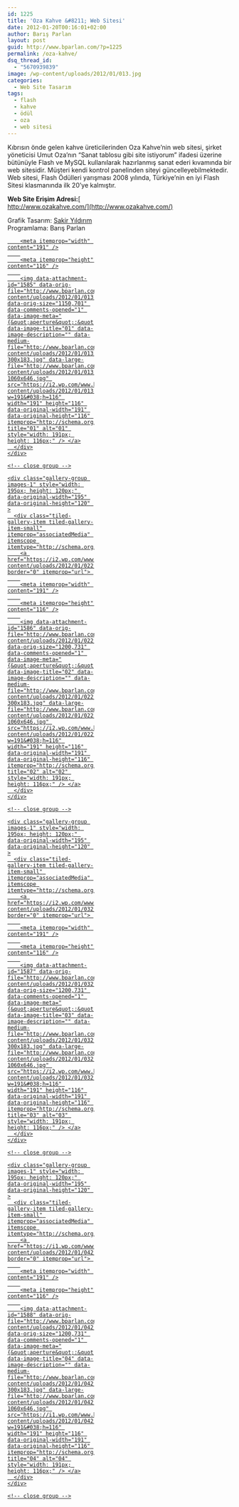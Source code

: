 ```yaml
---
id: 1225
title: 'Oza Kahve &#8211; Web Sitesi'
date: 2012-01-20T00:16:01+02:00
author: Barış Parlan
layout: post
guid: http://www.bparlan.com/?p=1225
permalink: /oza-kahve/
dsq_thread_id:
  - "5670939839"
image: /wp-content/uploads/2012/01/013.jpg
categories:
  - Web Site Tasarım
tags:
  - flash
  - kahve
  - ödül
  - oza
  - web sitesi
---
```

<div class="ttr_start">
</div>

Kıbrısın önde gelen kahve üreticilerinden Oza Kahve&#8217;nin web sitesi, şirket yöneticisi Umut Oza&#8217;nın &#8220;Sanat tablosu gibi site istiyorum&#8221; ifadesi üzerine bütünüyle Flash ve MySQL kullanılarak hazırlanmış sanat ederi kıvamında bir web sitesidir. Müşteri kendi kontrol panelinden siteyi güncelleyebilmektedir. Web sitesi, Flash Ödülleri yarışması 2008 yılında, Türkiye&#8217;nin en iyi Flash Sitesi klasmanında ilk 20&#8217;ye kalmıştır.

**Web Site Erişim Adresi:**[  
http://www.ozakahve.com/](http://www.ozakahve.com/)

Grafik Tasarım: <a title="Şakir Yıldırım" href="http://www.sakiryildirim.com/" target="_blank">Şakir Yıldırım</a>  
Programlama: Barış Parlan

<div class="tiled-gallery type-rectangular tiled-gallery-unresized" data-original-width="780" data-carousel-extra='null' itemscope itemtype="http://schema.org/ImageGallery" >
  <div class="gallery-row" style="width: 780px; height: 120px;" data-original-width="780" data-original-height="120" >
    <div class="gallery-group images-1" style="width: 195px; height: 120px;" data-original-width="195" data-original-height="120" >
      <div class="tiled-gallery-item tiled-gallery-item-small" itemprop="associatedMedia" itemscope itemtype="http://schema.org/ImageObject">
        <a href="https://i2.wp.com/www.bparlan.com/wp-content/uploads/2012/01/013.jpg" border="0" itemprop="url"> 
        
        <meta itemprop="width" content="191" />
        
        <meta itemprop="height" content="116" />
        
        <img data-attachment-id="1585" data-orig-file="http://www.bparlan.com/wp-content/uploads/2012/01/013.jpg" data-orig-size="1150,701" data-comments-opened="1" data-image-meta="{&quot;aperture&quot;:&quot;0&quot;,&quot;credit&quot;:&quot;&quot;,&quot;camera&quot;:&quot;&quot;,&quot;caption&quot;:&quot;&quot;,&quot;created_timestamp&quot;:&quot;0&quot;,&quot;copyright&quot;:&quot;&quot;,&quot;focal_length&quot;:&quot;0&quot;,&quot;iso&quot;:&quot;0&quot;,&quot;shutter_speed&quot;:&quot;0&quot;,&quot;title&quot;:&quot;&quot;,&quot;orientation&quot;:&quot;0&quot;}" data-image-title="01" data-image-description="" data-medium-file="http://www.bparlan.com/wp-content/uploads/2012/01/013-300x183.jpg" data-large-file="http://www.bparlan.com/wp-content/uploads/2012/01/013-1060x646.jpg" src="https://i2.wp.com/www.bparlan.com/wp-content/uploads/2012/01/013.jpg?w=191&#038;h=116" width="191" height="116" data-original-width="191" data-original-height="116" itemprop="http://schema.org/image" title="01" alt="01" style="width: 191px; height: 116px;" /> </a>
      </div>
    </div>
    
    <!-- close group -->
    
    <div class="gallery-group images-1" style="width: 195px; height: 120px;" data-original-width="195" data-original-height="120" >
      <div class="tiled-gallery-item tiled-gallery-item-small" itemprop="associatedMedia" itemscope itemtype="http://schema.org/ImageObject">
        <a href="https://i2.wp.com/www.bparlan.com/wp-content/uploads/2012/01/022.jpg" border="0" itemprop="url"> 
        
        <meta itemprop="width" content="191" />
        
        <meta itemprop="height" content="116" />
        
        <img data-attachment-id="1586" data-orig-file="http://www.bparlan.com/wp-content/uploads/2012/01/022.jpg" data-orig-size="1200,731" data-comments-opened="1" data-image-meta="{&quot;aperture&quot;:&quot;0&quot;,&quot;credit&quot;:&quot;&quot;,&quot;camera&quot;:&quot;&quot;,&quot;caption&quot;:&quot;&quot;,&quot;created_timestamp&quot;:&quot;0&quot;,&quot;copyright&quot;:&quot;&quot;,&quot;focal_length&quot;:&quot;0&quot;,&quot;iso&quot;:&quot;0&quot;,&quot;shutter_speed&quot;:&quot;0&quot;,&quot;title&quot;:&quot;&quot;,&quot;orientation&quot;:&quot;0&quot;}" data-image-title="02" data-image-description="" data-medium-file="http://www.bparlan.com/wp-content/uploads/2012/01/022-300x183.jpg" data-large-file="http://www.bparlan.com/wp-content/uploads/2012/01/022-1060x646.jpg" src="https://i2.wp.com/www.bparlan.com/wp-content/uploads/2012/01/022.jpg?w=191&#038;h=116" width="191" height="116" data-original-width="191" data-original-height="116" itemprop="http://schema.org/image" title="02" alt="02" style="width: 191px; height: 116px;" /> </a>
      </div>
    </div>
    
    <!-- close group -->
    
    <div class="gallery-group images-1" style="width: 195px; height: 120px;" data-original-width="195" data-original-height="120" >
      <div class="tiled-gallery-item tiled-gallery-item-small" itemprop="associatedMedia" itemscope itemtype="http://schema.org/ImageObject">
        <a href="https://i2.wp.com/www.bparlan.com/wp-content/uploads/2012/01/032.jpg" border="0" itemprop="url"> 
        
        <meta itemprop="width" content="191" />
        
        <meta itemprop="height" content="116" />
        
        <img data-attachment-id="1587" data-orig-file="http://www.bparlan.com/wp-content/uploads/2012/01/032.jpg" data-orig-size="1200,731" data-comments-opened="1" data-image-meta="{&quot;aperture&quot;:&quot;0&quot;,&quot;credit&quot;:&quot;&quot;,&quot;camera&quot;:&quot;&quot;,&quot;caption&quot;:&quot;&quot;,&quot;created_timestamp&quot;:&quot;0&quot;,&quot;copyright&quot;:&quot;&quot;,&quot;focal_length&quot;:&quot;0&quot;,&quot;iso&quot;:&quot;0&quot;,&quot;shutter_speed&quot;:&quot;0&quot;,&quot;title&quot;:&quot;&quot;,&quot;orientation&quot;:&quot;0&quot;}" data-image-title="03" data-image-description="" data-medium-file="http://www.bparlan.com/wp-content/uploads/2012/01/032-300x183.jpg" data-large-file="http://www.bparlan.com/wp-content/uploads/2012/01/032-1060x646.jpg" src="https://i2.wp.com/www.bparlan.com/wp-content/uploads/2012/01/032.jpg?w=191&#038;h=116" width="191" height="116" data-original-width="191" data-original-height="116" itemprop="http://schema.org/image" title="03" alt="03" style="width: 191px; height: 116px;" /> </a>
      </div>
    </div>
    
    <!-- close group -->
    
    <div class="gallery-group images-1" style="width: 195px; height: 120px;" data-original-width="195" data-original-height="120" >
      <div class="tiled-gallery-item tiled-gallery-item-small" itemprop="associatedMedia" itemscope itemtype="http://schema.org/ImageObject">
        <a href="https://i1.wp.com/www.bparlan.com/wp-content/uploads/2012/01/042.jpg" border="0" itemprop="url"> 
        
        <meta itemprop="width" content="191" />
        
        <meta itemprop="height" content="116" />
        
        <img data-attachment-id="1588" data-orig-file="http://www.bparlan.com/wp-content/uploads/2012/01/042.jpg" data-orig-size="1200,731" data-comments-opened="1" data-image-meta="{&quot;aperture&quot;:&quot;0&quot;,&quot;credit&quot;:&quot;&quot;,&quot;camera&quot;:&quot;&quot;,&quot;caption&quot;:&quot;&quot;,&quot;created_timestamp&quot;:&quot;0&quot;,&quot;copyright&quot;:&quot;&quot;,&quot;focal_length&quot;:&quot;0&quot;,&quot;iso&quot;:&quot;0&quot;,&quot;shutter_speed&quot;:&quot;0&quot;,&quot;title&quot;:&quot;&quot;,&quot;orientation&quot;:&quot;0&quot;}" data-image-title="04" data-image-description="" data-medium-file="http://www.bparlan.com/wp-content/uploads/2012/01/042-300x183.jpg" data-large-file="http://www.bparlan.com/wp-content/uploads/2012/01/042-1060x646.jpg" src="https://i1.wp.com/www.bparlan.com/wp-content/uploads/2012/01/042.jpg?w=191&#038;h=116" width="191" height="116" data-original-width="191" data-original-height="116" itemprop="http://schema.org/image" title="04" alt="04" style="width: 191px; height: 116px;" /> </a>
      </div>
    </div>
    
    <!-- close group -->
  </div>
  
  <!-- close row -->
</div>

<div class="ttr_end">
</div>